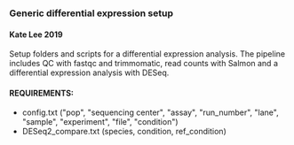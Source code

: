 ### Generic differential expression setup
#### Kate Lee 2019

Setup folders and scripts for a differential expression analysis. The pipeline includes QC with fastqc and trimmomatic, read counts with Salmon and a differential expression analysis with DESeq.

#### REQUIREMENTS:
- config.txt ("pop", "sequencing center", "assay", "run_number", "lane", "sample", "experiment", "file", "condition")
- DESeq2_compare.txt (species, condition, ref_condition)



